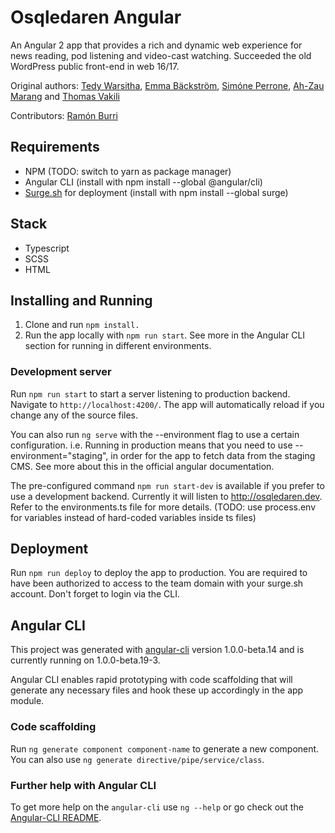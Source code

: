 # Osqledaren Angular
An Angular 2 app that provides a rich and dynamic web experience for news reading, pod listening and video-cast watching. Succeeded the old WordPress public front-end in web 16/17.

Original authors: [Tedy Warsitha](https://github.com/tedyw), [Emma Bäckström](https://github.com/emmabckstrm), [Simóne Perrone](https://github.com/simpison), [Ah-Zau Marang](https://github.com/AZNanoi) and [Thomas Vakili](https://github.com/touzen)

Contributors: [Ramón Burri](https://github.com/eLburro)

## Requirements

- NPM (TODO: switch to yarn as package manager)
- Angular CLI (install with npm install --global @angular/cli)
- [Surge.sh](https://surge.sh) for deployment (install with npm install --global surge)

## Stack
- Typescript
- SCSS
- HTML

## Installing and Running

1. Clone and run `npm install.`
2. Run the app locally with `npm run start`. See more in the Angular CLI section for running in different environments.

### Development server
Run `npm run start` to start a server listening to production backend. Navigate to `http://localhost:4200/`. The app will automatically reload if you change any of the source files.

You can also run `ng serve` with the --environment flag to use a certain configuration. i.e. Running in production means that you need to use --environment="staging", in order for the app to fetch data from the staging CMS. See more about this in the official angular documentation.

The pre-configured command `npm run start-dev` is available if you prefer to use a development backend. Currently it will listen to http://osqledaren.dev. Refer to the environments.ts file for more details. (TODO: use process.env for variables instead of hard-coded variables inside ts files)

## Deployment

Run `npm run deploy` to deploy the app to production. 
You are required to have been authorized to access to the team domain with your surge.sh account. Don't forget to login via the CLI.

## Angular CLI

This project was generated with [angular-cli](https://github.com/angular/angular-cli) version 1.0.0-beta.14 and is currently running on 1.0.0-beta.19-3.

Angular CLI enables rapid prototyping with code scaffolding that will generate any necessary files and hook these up accordingly in the app module.


### Code scaffolding

Run `ng generate component component-name` to generate a new component. You can also use `ng generate directive/pipe/service/class`.

### Further help with Angular CLI

To get more help on the `angular-cli` use `ng --help` or go check out the [Angular-CLI README](https://github.com/angular/angular-cli/blob/master/README.md).
